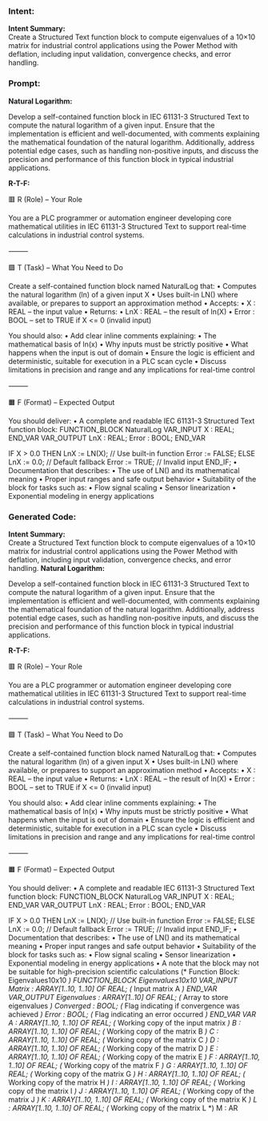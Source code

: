 ### Intent:
**Intent Summary:**  
Create a Structured Text function block to compute eigenvalues of a 10×10 matrix for industrial control applications using the Power Method with deflation, including input validation, convergence checks, and error handling.

### Prompt:
**Natural Logarithm:**

Develop a self-contained function block in IEC 61131-3 Structured Text to compute the natural logarithm of a given input. Ensure that the implementation is efficient and well-documented, with comments explaining the mathematical foundation of the natural logarithm. Additionally, address potential edge cases, such as handling non-positive inputs, and discuss the precision and performance of this function block in typical industrial applications.

**R-T-F:**

🟥 R (Role) – Your Role

You are a PLC programmer or automation engineer developing core mathematical utilities in IEC 61131-3 Structured Text to support real-time calculations in industrial control systems.

⸻

🟩 T (Task) – What You Need to Do

Create a self-contained function block named NaturalLog that:
	•	Computes the natural logarithm (ln) of a given input X
	•	Uses built-in LN() where available, or prepares to support an approximation method
	•	Accepts:
	•	X : REAL – the input value
	•	Returns:
	•	LnX : REAL – the result of ln(X)
	•	Error : BOOL – set to TRUE if X <= 0 (invalid input)

You should also:
	•	Add clear inline comments explaining:
	•	The mathematical basis of ln(x)
	•	Why inputs must be strictly positive
	•	What happens when the input is out of domain
	•	Ensure the logic is efficient and deterministic, suitable for execution in a PLC scan cycle
	•	Discuss limitations in precision and range and any implications for real-time control

⸻

🟧 F (Format) – Expected Output

You should deliver:
	•	A complete and readable IEC 61131-3 Structured Text function block:
 FUNCTION_BLOCK NaturalLog
VAR_INPUT
    X : REAL;
END_VAR
VAR_OUTPUT
    LnX : REAL;
    Error : BOOL;
END_VAR

IF X > 0.0 THEN
    LnX := LN(X);    // Use built-in function
    Error := FALSE;
ELSE
    LnX := 0.0;      // Default fallback
    Error := TRUE;   // Invalid input
END_IF;
	•	Documentation that describes:
	•	The use of LN() and its mathematical meaning
	•	Proper input ranges and safe output behavior
	•	Suitability of the block for tasks such as:
	•	Flow signal scaling
	•	Sensor linearization
	•	Exponential modeling in energy applications

### Generated Code:
**Intent Summary:**  
Create a Structured Text function block to compute eigenvalues of a 10×10 matrix for industrial control applications using the Power Method with deflation, including input validation, convergence checks, and error handling.
**Natural Logarithm:**

Develop a self-contained function block in IEC 61131-3 Structured Text to compute the natural logarithm of a given input. Ensure that the implementation is efficient and well-documented, with comments explaining the mathematical foundation of the natural logarithm. Additionally, address potential edge cases, such as handling non-positive inputs, and discuss the precision and performance of this function block in typical industrial applications.

**R-T-F:**

🟥 R (Role) – Your Role

You are a PLC programmer or automation engineer developing core mathematical utilities in IEC 61131-3 Structured Text to support real-time calculations in industrial control systems.

⸻

🟩 T (Task) – What You Need to Do

Create a self-contained function block named NaturalLog that:
	•	Computes the natural logarithm (ln) of a given input X
	•	Uses built-in LN() where available, or prepares to support an approximation method
	•	Accepts:
	•	X : REAL – the input value
	•	Returns:
	•	LnX : REAL – the result of ln(X)
	•	Error : BOOL – set to TRUE if X <= 0 (invalid input)

You should also:
	•	Add clear inline comments explaining:
	•	The mathematical basis of ln(x)
	•	Why inputs must be strictly positive
	•	What happens when the input is out of domain
	•	Ensure the logic is efficient and deterministic, suitable for execution in a PLC scan cycle
	•	Discuss limitations in precision and range and any implications for real-time control

⸻

🟧 F (Format) – Expected Output

You should deliver:
	•	A complete and readable IEC 61131-3 Structured Text function block:
 FUNCTION_BLOCK NaturalLog
VAR_INPUT
    X : REAL;
END_VAR
VAR_OUTPUT
    LnX : REAL;
    Error : BOOL;
END_VAR

IF X > 0.0 THEN
    LnX := LN(X);    // Use built-in function
    Error := FALSE;
ELSE
    LnX := 0.0;      // Default fallback
    Error := TRUE;   // Invalid input
END_IF;
	•	Documentation that describes:
	•	The use of LN() and its mathematical meaning
	•	Proper input ranges and safe output behavior
	•	Suitability of the block for tasks such as:
	•	Flow signal scaling
	•	Sensor linearization
	•	Exponential modeling in energy applications
	•	A note that the block may not be suitable for high-precision scientific calculations
(* Function Block: Eigenvalues10x10 *)
FUNCTION_BLOCK Eigenvalues10x10
VAR_INPUT
    Matrix : ARRAY[1..10, 1..10] OF REAL; (* Input matrix A *)
END_VAR
VAR_OUTPUT
    Eigenvalues : ARRAY[1..10] OF REAL; (* Array to store eigenvalues *)
    Converged : BOOL; (* Flag indicating if convergence was achieved *)
    Error : BOOL; (* Flag indicating an error occurred *)
END_VAR
VAR
    A : ARRAY[1..10, 1..10] OF REAL; (* Working copy of the input matrix *)
    B : ARRAY[1..10, 1..10] OF REAL; (* Working copy of the matrix B *)
    C : ARRAY[1..10, 1..10] OF REAL; (* Working copy of the matrix C *)
    D : ARRAY[1..10, 1..10] OF REAL; (* Working copy of the matrix D *)
    E : ARRAY[1..10, 1..10] OF REAL; (* Working copy of the matrix E *)
    F : ARRAY[1..10, 1..10] OF REAL; (* Working copy of the matrix F *)
    G : ARRAY[1..10, 1..10] OF REAL; (* Working copy of the matrix G *)
    H : ARRAY[1..10, 1..10] OF REAL; (* Working copy of the matrix H *)
    I : ARRAY[1..10, 1..10] OF REAL; (* Working copy of the matrix I *)
    J : ARRAY[1..10, 1..10] OF REAL; (* Working copy of the matrix J *)
    K : ARRAY[1..10, 1..10] OF REAL; (* Working copy of the matrix K *)
    L : ARRAY[1..10, 1..10] OF REAL; (* Working copy of the matrix L *)
    M : AR
